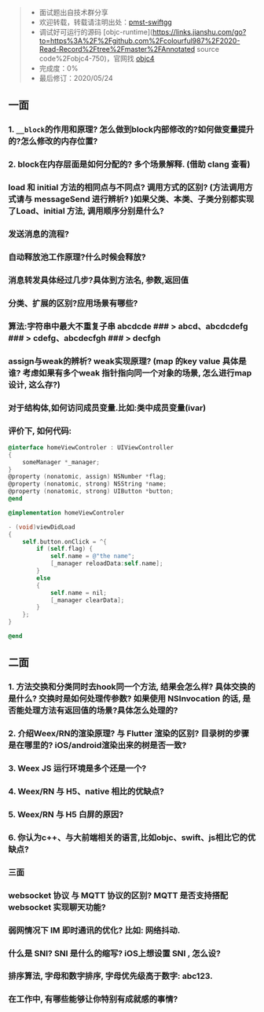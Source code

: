 >- 面试题出自技术群分享
>- 欢迎转载，转载请注明出处：[pmst-swiftgg](https://links.jianshu.com/go?to=[https%3A%2F%2Fwww.jianshu.com%2Fp%2Fc1765a6305ab](https%3A%2F%2Fwww.jianshu.com%2Fp%2Fc1765a6305ab))
>- 调试好可运行的源码 [objc-runtime](https://links.jianshu.com/go?to=https%3A%2F%2Fgithub.com%2Fcolourful987%2F2020-Read-Record%2Ftree%2Fmaster%2FAnnotated source code%2Fobjc4-750)，官网找 [objc4](https://links.jianshu.com/go?to=https%3A%2F%2Fopensource.apple.com%2Ftarballs%2Fobjc4%2F)
>- 完成度：0%
>- 最后修订：2020/05/24

## 一面

###  1. `__block`的作用和原理? 怎么做到block内部修改的?如何做变量提升的?怎么修改的内存位置?
###  2. block在内存层面是如何分配的? 多个场景解释. (借助 clang 查看)
###  load 和 initial 方法的相同点与不同点? 调用方式的区别? (方法调用方式请与 messageSend 进行辨析? )如果父类、本类、子类分别都实现了Load、initial 方法, 调用顺序分别是什么?
###  发送消息的流程?
###  自动释放池工作原理?什么时候会释放?
###  消息转发具体经过几步?具体到方法名, 参数,返回值
###  分类、扩展的区别?应用场景有哪些?
###  算法:字符串中最大不重复子串 abcdcde ### > abcd、abcdcdefg ### > cdefg、abcdecfgh ### > decfgh
###  assign与weak的辨析? weak实现原理? (map 的key value 具体是谁? 考虑如果有多个weak 指针指向同一个对象的场景, 怎么进行map设计, 这么存?)
###   对于结构体,如何访问成员变量.比如:类中成员变量(ivar)
### 评价下, 如何代码:
```objective-c
@interface homeViewControler : UIViewController
{
    someManager *_manager;
}
@property (nonatomic, assign) NSNumber *flag;
@property (nonatomic, strong) NSString *name;
@property (nonatomic, strong) UIButton *button;
@end

@implementation homeViewControler

- (void)viewDidLoad
{
    self.button.onClick = ^{
        if (self.flag) {
            self.name = @"the name";
            [_manager reloadData:self.name];
        }
        else
        {
            self.name = nil;
            [_manager clearData];
        }
    };
}

@end
```

## 二面

 ### 1. 方法交换和分类同时去hook同一个方法, 结果会怎么样? 具体交换的是什么? 交换时是如何处理传参数? 如果使用 NSInvocation 的话, 是否能处理方法有返回值的场景?具体怎么处理的?
 ###  2. 介绍Weex/RN的渲染原理? 与 Flutter 渲染的区别? 目录树的步骤是在哪里的? iOS/android渲染出来的树是否一致?
 ###  3. Weex JS 运行环境是多个还是一个?
 ###  4. Weex/RN 与 H5、native 相比的优缺点?
 ###  5. Weex/RN 与 H5 白屏的原因?
 ###  6. 你认为c++、与大前端相关的语言,比如objc、swift、js相比它的优缺点?



### 三面

###  websocket 协议 与 MQTT 协议的区别? MQTT 是否支持搭配 websocket 实现聊天功能?
###  弱网情况下 IM 即时通讯的优化? 比如: 网络抖动.
###  什么是 SNI? SNI 是什么的缩写? iOS上想设置 SNI , 怎么设?
###  排序算法, 字母和数字排序, 字母优先级高于数字: abc123.
###  在工作中, 有哪些能够让你特别有成就感的事情?